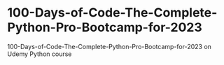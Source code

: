 # 100-Days-of-Code-The-Complete-Python-Pro-Bootcamp-for-2023
100-Days-of-Code-The-Complete-Python-Pro-Bootcamp-for-2023 on Udemy
Python course
